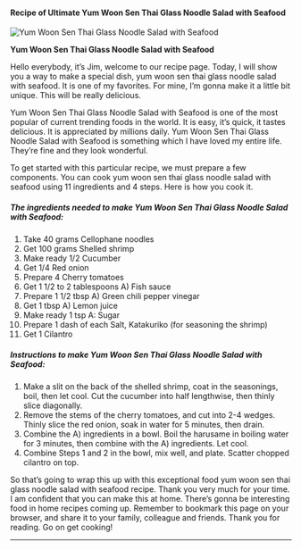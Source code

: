             

#### Recipe of Ultimate Yum Woon Sen Thai Glass Noodle Salad with Seafood

![Yum Woon Sen Thai Glass Noodle Salad with Seafood](https://img-global.cpcdn.com/recipes/5793114305331200/751x532cq70/yum-woon-sen-thai-glass-noodle-salad-with-seafood-recipe-main-photo.jpg)

**Yum Woon Sen Thai Glass Noodle Salad with Seafood**

Hello everybody, it’s Jim, welcome to our recipe page. Today, I will show you a way to make a special dish, yum woon sen thai glass noodle salad with seafood. It is one of my favorites. For mine, I’m gonna make it a little bit unique. This will be really delicious.

Yum Woon Sen Thai Glass Noodle Salad with Seafood is one of the most popular of current trending foods in the world. It is easy, it’s quick, it tastes delicious. It is appreciated by millions daily. Yum Woon Sen Thai Glass Noodle Salad with Seafood is something which I have loved my entire life. They’re fine and they look wonderful.

To get started with this particular recipe, we must prepare a few components. You can cook yum woon sen thai glass noodle salad with seafood using 11 ingredients and 4 steps. Here is how you cook it.

##### The ingredients needed to make Yum Woon Sen Thai Glass Noodle Salad with Seafood:

1.  Take 40 grams Cellophane noodles
2.  Get 100 grams Shelled shrimp
3.  Make ready 1/2 Cucumber
4.  Get 1/4 Red onion
5.  Prepare 4 Cherry tomatoes
6.  Get 1 1/2 to 2 tablespoons A) Fish sauce
7.  Prepare 1 1/2 tbsp A) Green chili pepper vinegar
8.  Get 1 tbsp A) Lemon juice
9.  Make ready 1 tsp A: Sugar
10.  Prepare 1 dash of each Salt, Katakuriko (for seasoning the shrimp)
11.  Get 1 Cilantro

##### Instructions to make Yum Woon Sen Thai Glass Noodle Salad with Seafood:

1.  Make a slit on the back of the shelled shrimp, coat in the seasonings, boil, then let cool. Cut the cucumber into half lengthwise, then thinly slice diagonally.
2.  Remove the stems of the cherry tomatoes, and cut into 2-4 wedges. Thinly slice the red onion, soak in water for 5 minutes, then drain.
3.  Combine the A) ingredients in a bowl. Boil the harusame in boiling water for 3 minutes, then combine with the A) ingredients. Let cool.
4.  Combine Steps 1 and 2 in the bowl, mix well, and plate. Scatter chopped cilantro on top.

So that’s going to wrap this up with this exceptional food yum woon sen thai glass noodle salad with seafood recipe. Thank you very much for your time. I am confident that you can make this at home. There’s gonna be interesting food in home recipes coming up. Remember to bookmark this page on your browser, and share it to your family, colleague and friends. Thank you for reading. Go on get cooking!

* * *